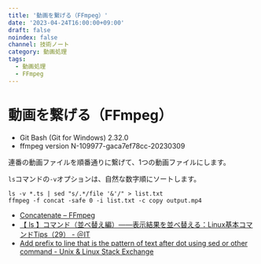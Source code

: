 ```yaml
---
title: '動画を繋げる（FFmpeg）'
date: '2023-04-24T16:00:00+09:00'
draft: false
noindex: false
channel: 技術ノート
category: 動画処理
tags:
  - 動画処理
  - FFmpeg
---
```

# 動画を繋げる（FFmpeg）

- Git Bash (Git for Windows) 2.32.0
- ffmpeg version N-109977-gaca7ef78cc-20230309

連番の動画ファイルを順番通りに繋げて、1つの動画ファイルにします。

`ls`コマンドの`-v`オプションは、自然な数字順にソートします。

```shell
ls -v *.ts | sed "s/.*/file '&'/" > list.txt
ffmpeg -f concat -safe 0 -i list.txt -c copy output.mp4
```

- [Concatenate – FFmpeg](https://trac.ffmpeg.org/wiki/Concatenate)
- [【 ls 】コマンド（並べ替え編）――表示結果を並べ替える：Linux基本コマンドTips（29） - ＠IT](https://atmarkit.itmedia.co.jp/ait/articles/1607/05/news023.html)
- [Add prefix to line that is the pattern of text after dot using sed or other command - Unix & Linux Stack Exchange](https://unix.stackexchange.com/questions/688386/add-prefix-to-line-that-is-the-pattern-of-text-after-dot-using-sed-or-other-comm)
